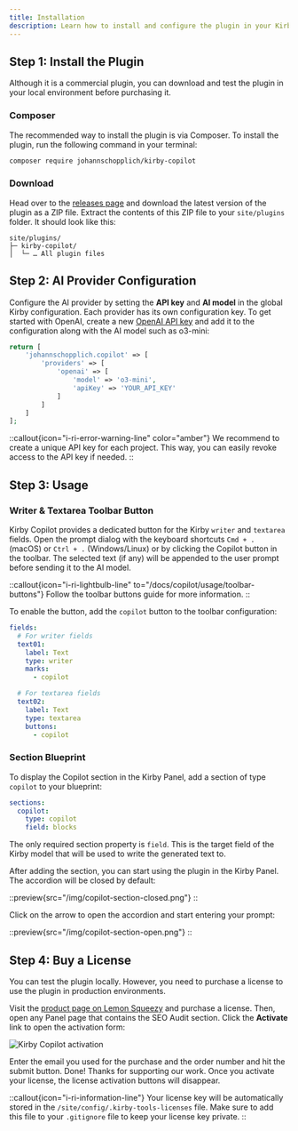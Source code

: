 ```yaml
---
title: Installation
description: Learn how to install and configure the plugin in your Kirby project.
---
```


## Step 1: Install the Plugin

Although it is a commercial plugin, you can download and test the plugin in your local environment before purchasing it.

### Composer

The recommended way to install the plugin is via Composer. To install the plugin, run the following command in your terminal:

```bash
composer require johannschopplich/kirby-copilot
```

### Download

Head over to the [releases page](https://github.com/kirby-tools/kirby-copilot/releases) and download the latest version of the plugin as a ZIP file. Extract the contents of this ZIP file to your `site/plugins` folder. It should look like this:

```
site/plugins/
├─ kirby-copilot/
│  └─ … All plugin files
```

## Step 2: AI Provider Configuration

Configure the AI provider by setting the **API key** and **AI model** in the global Kirby configuration. Each provider has its own configuration key. To get started with OpenAI, create a new [OpenAI API key](https://platform.openai.com/api-keys) and add it to the configuration along with the AI model such as o3-mini:

```php [config.php]
return [
    'johannschopplich.copilot' => [
        'providers' => [
            'openai' => [
                'model' => 'o3-mini',
                'apiKey' => 'YOUR_API_KEY'
            ]
        ]
    ]
];
```

::callout{icon="i-ri-error-warning-line" color="amber"}
We recommend to create a unique API key for each project. This way, you can easily revoke access to the API key if needed.
::

## Step 3: Usage

### Writer & Textarea Toolbar Button

Kirby Copilot provides a dedicated button for the Kirby `writer` and `textarea` fields. Open the prompt dialog with the keyboard shortcuts `Cmd + .` (macOS) or `Ctrl + .` (Windows/Linux) or by clicking the Copilot button in the toolbar. The selected text (if any) will be appended to the user prompt before sending it to the AI model.

::callout{icon="i-ri-lightbulb-line" to="/docs/copilot/usage/toolbar-buttons"}
Follow the toolbar buttons guide for more information.
::

To enable the button, add the `copilot` button to the toolbar configuration:

```yaml [pages/default.yml]
fields:
  # For writer fields
  text01:
    label: Text
    type: writer
    marks:
      - copilot

  # For textarea fields
  text02:
    label: Text
    type: textarea
    buttons:
      - copilot
```

### Section Blueprint

To display the Copilot section in the Kirby Panel, add a section of type `copilot` to your blueprint:

```yaml [pages/default.yml]
sections:
  copilot:
    type: copilot
    field: blocks
```

The only required section property is `field`. This is the target field of the Kirby model that will be used to write the generated text to.

After adding the section, you can start using the plugin in the Kirby Panel. The accordion will be closed by default:

::preview{src="/img/copilot-section-closed.png"}
::

Click on the arrow to open the accordion and start entering your prompt:

::preview{src="/img/copilot-section-open.png"}
::

## Step 4: Buy a License

You can test the plugin locally. However, you need to purchase a license to use the plugin in production environments.

Visit the [product page on Lemon Squeezy](https://byjohann.lemonsqueezy.com/buy/ce8a5fd2-8a01-4972-9a5d-e9dbbca17acf) and purchase a license. Then, open any Panel page that contains the SEO Audit section. Click the **Activate** link to open the activation form:

![Kirby Copilot activation](/img/kirby-copilot-activation.png)

Enter the email you used for the purchase and the order number and hit the submit button. Done! Thanks for supporting our work. Once you activate your license, the license activation buttons will disappear.

::callout{icon="i-ri-information-line"}
Your license key will be automatically stored in the `/site/config/.kirby-tools-licenses` file. Make sure to add this file to your `.gitignore` file to keep your license key private.
::
